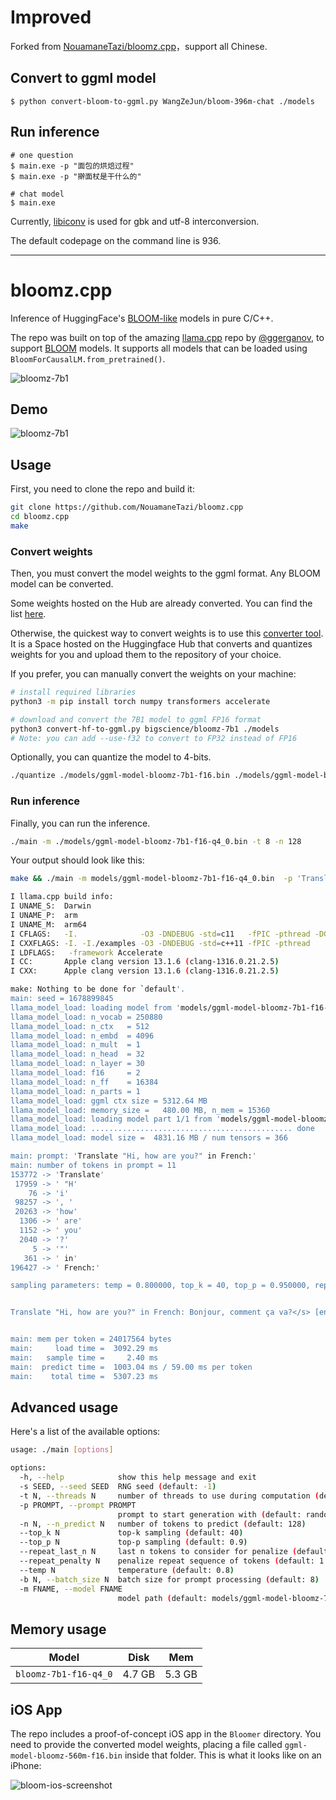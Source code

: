 # Improved	

Forked from [NouamaneTazi/bloomz.cpp](https://github.com/NouamaneTazi/bloomz.cpp)，support all Chinese.

## Convert to ggml model

```shell
$ python convert-bloom-to-ggml.py WangZeJun/bloom-396m-chat ./models 
```

## Run inference

```shell
# one question
$ main.exe -p "面包的烘焙过程"
$ main.exe -p "擀面杖是干什么的"

# chat model
$ main.exe
```

Currently,  [libiconv](https://www.gnu.org/software/libiconv/)  is used for gbk and utf-8 interconversion.

The default codepage on the command line is 936.

------

# bloomz.cpp

Inference of HuggingFace's [BLOOM-like](https://huggingface.co/docs/transformers/model_doc/bloom) models in pure C/C++.

The repo was built on top of the amazing [llama.cpp](https://github.com/ggerganov/llama.cpp) repo by [@ggerganov](https://github.com/ggerganov), to support [BLOOM](https://huggingface.co/docs/transformers/model_doc/bloom) models. It supports all models that can be loaded using `BloomForCausalLM.from_pretrained()`.

![bloomz-7b1](assets/bloomz-demo.png)

## Demo

![bloomz-7b1](assets/bloomz-7b1.gif)

## Usage

First, you need to clone the repo and build it:

```bash
git clone https://github.com/NouamaneTazi/bloomz.cpp
cd bloomz.cpp
make
```

### Convert weights

Then, you must convert the model weights to the ggml format. Any BLOOM model can be converted.

Some weights hosted on the Hub are already converted. You can find the list [here](https://huggingface.co/models?other=bloom&other=ggml).

Otherwise, the quickest way to convert weights is to use this [converter tool](https://huggingface.co/spaces/Wauplin/bloomz.cpp-converter).
It is a Space hosted on the Huggingface Hub that converts and quantizes weights for you and upload them to the repository of your choice.

If you prefer, you can manually convert the weights on your machine:

```bash
# install required libraries
python3 -m pip install torch numpy transformers accelerate

# download and convert the 7B1 model to ggml FP16 format
python3 convert-hf-to-ggml.py bigscience/bloomz-7b1 ./models 
# Note: you can add --use-f32 to convert to FP32 instead of FP16
```

Optionally, you can quantize the model to 4-bits.

```bash
./quantize ./models/ggml-model-bloomz-7b1-f16.bin ./models/ggml-model-bloomz-7b1-f16-q4_0.bin 2
```

### Run inference

Finally, you can run the inference.

```bash
./main -m ./models/ggml-model-bloomz-7b1-f16-q4_0.bin -t 8 -n 128
```

Your output should look like this:

```bash
make && ./main -m models/ggml-model-bloomz-7b1-f16-q4_0.bin  -p 'Translate "Hi, how are you?" in French:' -t 8 -n 256

I llama.cpp build info: 
I UNAME_S:  Darwin
I UNAME_P:  arm
I UNAME_M:  arm64
I CFLAGS:   -I.              -O3 -DNDEBUG -std=c11   -fPIC -pthread -DGGML_USE_ACCELERATE
I CXXFLAGS: -I. -I./examples -O3 -DNDEBUG -std=c++11 -fPIC -pthread
I LDFLAGS:   -framework Accelerate
I CC:       Apple clang version 13.1.6 (clang-1316.0.21.2.5)
I CXX:      Apple clang version 13.1.6 (clang-1316.0.21.2.5)

make: Nothing to be done for `default'.
main: seed = 1678899845
llama_model_load: loading model from 'models/ggml-model-bloomz-7b1-f16-q4_0.bin' - please wait ...
llama_model_load: n_vocab = 250880
llama_model_load: n_ctx   = 512
llama_model_load: n_embd  = 4096
llama_model_load: n_mult  = 1
llama_model_load: n_head  = 32
llama_model_load: n_layer = 30
llama_model_load: f16     = 2
llama_model_load: n_ff    = 16384
llama_model_load: n_parts = 1
llama_model_load: ggml ctx size = 5312.64 MB
llama_model_load: memory_size =   480.00 MB, n_mem = 15360
llama_model_load: loading model part 1/1 from 'models/ggml-model-bloomz-7b1-f16-q4_0.bin'
llama_model_load: ............................................. done
llama_model_load: model size =  4831.16 MB / num tensors = 366

main: prompt: 'Translate "Hi, how are you?" in French:'
main: number of tokens in prompt = 11
153772 -> 'Translate'
 17959 -> ' "H'
    76 -> 'i'
 98257 -> ', '
 20263 -> 'how'
  1306 -> ' are'
  1152 -> ' you'
  2040 -> '?'
     5 -> '"'
   361 -> ' in'
196427 -> ' French:'

sampling parameters: temp = 0.800000, top_k = 40, top_p = 0.950000, repeat_last_n = 64, repeat_penalty = 1.300000


Translate "Hi, how are you?" in French: Bonjour, comment ça va?</s> [end of text]


main: mem per token = 24017564 bytes
main:     load time =  3092.29 ms
main:   sample time =     2.40 ms
main:  predict time =  1003.04 ms / 59.00 ms per token
main:    total time =  5307.23 ms
```

## Advanced usage

Here's a list of the available options:

```bash
usage: ./main [options]

options:
  -h, --help            show this help message and exit
  -s SEED, --seed SEED  RNG seed (default: -1)
  -t N, --threads N     number of threads to use during computation (default: 4)
  -p PROMPT, --prompt PROMPT
                        prompt to start generation with (default: random)
  -n N, --n_predict N   number of tokens to predict (default: 128)
  --top_k N             top-k sampling (default: 40)
  --top_p N             top-p sampling (default: 0.9)
  --repeat_last_n N     last n tokens to consider for penalize (default: 64)
  --repeat_penalty N    penalize repeat sequence of tokens (default: 1.3)
  --temp N              temperature (default: 0.8)
  -b N, --batch_size N  batch size for prompt processing (default: 8)
  -m FNAME, --model FNAME
                        model path (default: models/ggml-model-bloomz-7b1-f16-q4_0.bin)
```

## Memory usage

| Model | Disk | Mem |
| --- | --- | --- |
| `bloomz-7b1-f16-q4_0` | 4.7 GB | 5.3 GB |

## iOS App

The repo includes a proof-of-concept iOS app in the `Bloomer` directory. You need to provide the converted model weights, placing a file called `ggml-model-bloomz-560m-f16.bin` inside that folder. This is what it looks like on an iPhone:

![bloom-ios-screenshot](assets/bloom-ios.png)
